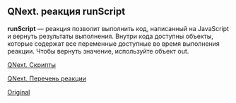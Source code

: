 ## QNext. реакция runScript

**runScript** — реакция позволит выполнить код, написанный на JavaScript и вернуть результаты выполнения. Внутри кода доступны объекты, которые содержат все переменные доступные во время выполнения реакции. Чтобы вернуть значение, используйте объект out. 



[QNext. Скрипты](/docs-test/script)

[QNext. Перечень реакции](/docs-test/reactions)
  
[Original](https://telegra.ph/QNext-admin-reaction-runScript-05-09)